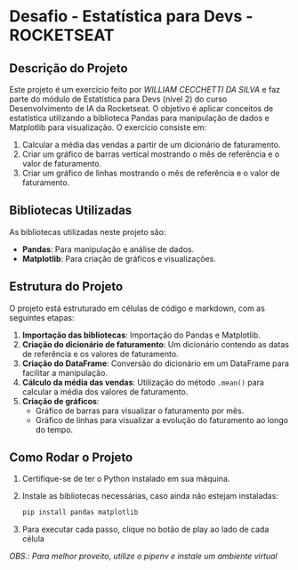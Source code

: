 # Desafio - Estatística para Devs - ROCKETSEAT

## Descrição do Projeto

Este projeto é um exercício feito por _WILLIAM CECCHETTI DA SILVA_ e faz parte do módulo de Estatística para Devs (nível 2) do curso Desenvolvimento de IA da Rocketseat. O objetivo é aplicar conceitos de estatística utilizando a biblioteca Pandas para manipulação de dados e Matplotlib para visualização. O exercício consiste em:

1. Calcular a média das vendas a partir de um dicionário de faturamento.
2. Criar um gráfico de barras vertical mostrando o mês de referência e o valor de faturamento.
3. Criar um gráfico de linhas mostrando o mês de referência e o valor de faturamento.

## Bibliotecas Utilizadas

As bibliotecas utilizadas neste projeto são:

- **Pandas**: Para manipulação e análise de dados.
- **Matplotlib**: Para criação de gráficos e visualizações.

## Estrutura do Projeto

O projeto está estruturado em células de código e markdown, com as seguintes etapas:

1. **Importação das bibliotecas**: Importação do Pandas e Matplotlib.
2. **Criação do dicionário de faturamento**: Um dicionário contendo as datas de referência e os valores de faturamento.
3. **Criação do DataFrame**: Conversão do dicionário em um DataFrame para facilitar a manipulação.
4. **Cálculo da média das vendas**: Utilização do método `.mean()` para calcular a média dos valores de faturamento.
5. **Criação de gráficos**:
   - Gráfico de barras para visualizar o faturamento por mês.
   - Gráfico de linhas para visualizar a evolução do faturamento ao longo do tempo.

## Como Rodar o Projeto

1. Certifique-se de ter o Python instalado em sua máquina.

2. Instale as bibliotecas necessárias, caso ainda não estejam instaladas:
   ```bash
   pip install pandas matplotlib
3. Para executar cada passo, clique no botão de play ao lado de cada célula

*OBS.: Para melhor proveito, utilize o pipenv e instale um ambiente virtual*